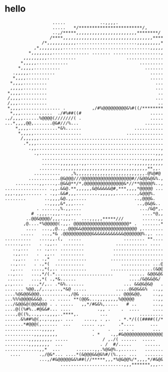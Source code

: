 # hello
<pre>
                  .....             ..,,,,.                                     
                  .....   */************************/,                          
                  ..,/*****,,,,,,,,,,,,,,,,,,,,,,,********/                     
                 /****,,,,,,,,,,,,,,,,,,,,,,,,,,,,,,,,,,******/                 
              /*,,,,,,,,,,,.......................,,,,,,,,,******/              
           ,*,,,,,,,,,.................................,,,,,,,******.           
         *,,,,,,,,.............. ....... ..................,,,,,,*****,         
       ,,,,,,,,,...........                   ...............,,,,,,****/        
      *,,,,,............                           ............,,,,,,*,.*(      
     *,,,,,..........                                ............,,,,,*,.,/     
   .,,,,,..........                                    ...........,,,,,*, ,/    
   *,,,,.........                                      ............,,,,,*, ,/   
  *,,,,.........                                         ...........,,,,,*,.**  
  ,,,,,.........                                         ...........,,,,,**,*/ .
 *,,,,..........                                          ...........,,,,,****..
 /,,,,..........                                         ...........,,,,,,**,**.
 /,,,...........                                          ..........,,,,,,*,.*,.
 *,,,,............... .          ,/#%@@@@@@@@@&%#((/********#&###%%&%#*,,,*,,*. 
  *,,,............  ./#%##((#                          .......*(//////%.,(@#*/  
.,/,,,,......%@@@@(///////( .                          ........./(/*/*,,,*,,*,  
...*,,,,@@,.......@&#///%...                         .............##,,,,****/   
    *,,,,...........*&%......                    .................,,,,,****/    
     *,,,,,..................                 ...................,,,,*****(     
      /,,,,,,...................................................,,,,******      
       .*,,,..................................................,,,,,****/        
         .,,...............................................,,,,,,,****          
           .,............................................,,,,,,,,***            
              ......................................,,,,,,,,,,***,              
              .......,,,,,,,.,,................,.,,,,,,,,,,,,*.                 
             ........,,,,,,,,,,,,,,,,,,,,,,,,,,,,,,,,,**,,.                     
           ..........    ,%,,,,,,,,,,,,,,,,,,,,,,,,,,.@%@#@                     
         ............@&@@@///@@@@@@@@@@@@@@@@@@@#//&@@&@&%.,,,..                
    .........,,....,.@&&@**/*,@@@@@@@@@@@@@@@&*//**@@@@@%..,..,,.               
................ .,,.&&@.**,,,,,,&@&&&&&@#,***,,,,*@@@@@ .........              
,,,.,,,....... . .,,.&&#,,,.........,,,,,,........,&@@@%.    ...,,.             
........       ..,,,,&@.,,.....                  ..,@@@&.     ...,,.            
               ..,,,,&*,,,....                    ..,@&@&..    ....,,           
            . ......,%.,,....                      .../&@*,.   .....,,.         
          # .,,,..,,,..,,....                       ....*@,,.  .... ...../      
        ..@@&@@@@/,,,.,,,..  ...,,,,,*****///       ......,,,.#@@&&@@@@@& . ,   
       ,@....*%@@@@@(.,,. @@@@@@@@@@@@@@@@@@@@@* .  .......*,@@(.    ..... ..   
        ....  ...,,@..,.@@@&&@@@@@@@@@@@@@@@@@@@@@ ,.........# .   ........,    
      .....   ...,*& .@@@@@@@@@@@&&&&&&&&&&&&@@@@@@@%.,. ...,  ..  ........,    
..........   ....,,.(,  .....                ........ **....,....   ......... ..
......,...   . .,,..  ........            ............ .... .....   ........, ..
   ..,...   .. .,... .........           .......................    .......,.   
   .,,...   .  ,,..  .........           ....................,..    .......,,.  
   .,,..   .. .,*   ...........         ....................,.      .......,,,  
  ..,...   . .,*(  ...........              ........... ...@@#      .......,,,  
  .,...   ....,*(,.. ..........         ................(&@@@@      .......,,,  
 ..,...   ...,*/(.*......................      ...... &@@&@&& ,     .... ..,,,  
 ......   ...,*( .,*&......                    ..../&@&&@&/ ..,.    .......,,,  
,.,....  ...,*/,.. .*&%.......               ... &&@&@&@   ...,,   ....  .,,,.,.
....... %@@,,/,..,...,*&@ .....           .....@&@&&&%  ..,,,,*#@@ ...  ..,,,...
....%@&@@&@@@,..........,/@& ............... @@@&@@,    ..,,**@@#@@@@/  ..,,....
...%%%@@@@&&&@.. .. ..... **(@@&...,,,,,,,,%@@@@@       ..,,&@@@@@@@@@@@@* .....
.../&@@&@(@@&@@@ . . .....   ,,*/#&&%,.....   # ..      ...,@@@@*(@@@@@@@&@.    
....@((%#%..#@&&#... ....          .,, .    .  ....     ....&@@  #@%@@&@@@@*    
....,@((%,..,,..,,,,..****,.        ...            ........... .*@@@@&@&@@@     
......&%##%@(,.,.,,,,. ...    ...., . ,.   . *.*/(((####((/* .#@@&@&@&&@@@      
.......*#@@@(,......  ...    ..... .,.     .*....      ...  / /&%@@@@@&.        
..............,,,,,              .     .   .. . .       ...  ,                  
...........,,,,,,,,,             . *    .,,#&@@@@@@@@@@@@@@@* .                 
.........,,,,,,,,, .....             / ,./( ......  .....    ,%                 
.........,,,,,,,,  ...              . /  #/.....     ......   ,,                
.............,,*  ...      .......,,.%@&@%.,......   ......... *.               
  ....       .,/@&*... ....*(&@@@&&@&%#/(%.,.. ...   ......., %*..              
             ...,/#&@@@@@&&%##(//*****,,,*%@&@@%/*,,,,*/#&@&%@/..               
                     ........................,,,*******,,,..                    
</pre>
